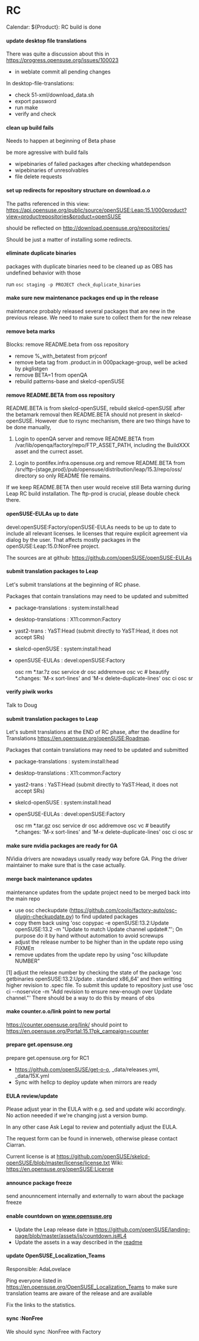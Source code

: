 # RC
Calendar: ${Product}: RC build is done

#### update desktop file translations

There was quite a discussion about this in https://progress.opensuse.org/issues/100023
* in weblate commit all pending changes

In desktop-file-translations:

* check 51-xml/download_data.sh
* export password
* run make
* verify and check

#### clean up build fails

Needs to happen at beginning of Beta phase

be more agressive with build fails
- wipebinaries of failed packages after checking whatdependson
- wipebinaries of unresolvables
- file delete requests

#### set up redirects for repository structure on download.o.o

The paths referenced in this view:
https://api.opensuse.org/public/source/openSUSE:Leap:15.1/000product?view=productrepositories&product=openSUSE

should be reflected on http://download.opensuse.org/repositories/

Should be just a matter of installing some redirects.

#### eliminate duplicate binaries

packages with duplicate binaries need to be cleaned up as OBS has undefined behavior with those

run `osc staging -p PROJECT check_duplicate_binaries`

#### make sure new maintenance packages end up in the release

maintenance probably released several packages that are new in the previous release. We need to make sure to collect them for the new release


#### remove beta marks
Blocks: remove README.beta from oss repository

* remove %_with_betatest from prjconf
* remove beta tag from .product.in in 000package-group, well be acked by pkglistgen
* remove BETA=1 from openQA
* rebuild patterns-base and skelcd-openSUSE

#### remove README.BETA from oss repository

README.BETA is from skelcd-openSUSE, rebuild skelcd-openSUSE after the betamark removal then README.BETA should not present in skelcd-openSUSE.
However due to rsync mechanism, there are two things have to be done manually,

1. Login to openQA server and remove README.BETA from /var/lib/openqa/factory/repo/FTP_ASSET_PATH, including the BuildXXX asset and the currect asset.

2. Login to pontifex.infra.opensuse.org and remove README.BETA from /srv/ftp-{stage,prod}/pub/opensuse/distribution/leap/15.3/repo/oss/ directory so only README file remains.

If we keep README.BETA then user would receive still Beta warning during Leap RC build installation.
The ftp-prod is crucial, please double check there.

#### openSUSE-EULAs up to date

devel:openSUSE:Factory/openSUSE-EULAs needs to be up to date to include all relevant licenses. Ie licenses that require explicit agreement via dialog by the user. That affects mostly packages in the openSUSE:Leap:15.0:NonFree project.

The sources are at github: https://github.com/openSUSE/openSUSE-EULAs

#### submit translation packages to Leap

Let's submit translations at the beginning of RC phase.

Packages that contain translations may need to be updated and submitted

- package-translations : system:install:head
- desktop-translations : X11:common:Factory
- yast2-trans : YaST:Head                    (submit directly to YaST:Head, it does not accept SRs)
- skelcd-openSUSE : system:install:head
- openSUSE-EULAs : devel:openSUSE:Factory


    osc rm *.tar.?z
    osc service dr
    osc addremove
    osc vc         # beautify *.changes: 'M-x sort-lines' and 'M-x delete-duplicate-lines'
    osc ci
    osc sr

#### verify piwik works
Talk to Doug

#### submit translation packages to Leap

Let's submit translations at the END of RC phase, after the deadline for Translations https://en.opensuse.org/openSUSE:Roadmap.

Packages that contain translations may need to be updated and submitted

- package-translations : system:install:head
- desktop-translations : X11:common:Factory
- yast2-trans : YaST:Head                    (submit directly to YaST:Head, it does not accept SRs)
- skelcd-openSUSE : system:install:head
- openSUSE-EULAs : devel:openSUSE:Factory


    osc rm *.tar.gz
    osc service dr
    osc addremove
    osc vc         # beautify *.changes: 'M-x sort-lines' and 'M-x delete-duplicate-lines'
    osc ci
    osc sr

#### make sure nvidia packages are ready for GA

NVidia drivers are nowadays usually ready way before GA. Ping the driver maintainer to make sure that is the case actually.

#### merge back maintenance updates

maintenance updates from the update project need to be merged back into the main repo

* use osc checkupdate (https://github.com/coolo/factory-auto/osc-plugin-checkupdate.py) to find updated packages
* copy them back using 'osc copypac -e openSUSE:13.2:Update openSUSE:13.2 -m "Update to match Update channel update#."'; On purpose do it by hand without automation to avoid screwups
* adjust the release number to be higher than in the update repo using FIXMEπ
* remove updates from the update repo by using "osc killupdate NUMBER"


[1] adjust the release number by checking the state of the package 'osc getbinaries openSUSE:13.2:Update . standard x86_64' and then writting higher revision to .spec file. To submit this update to repository just use 'osc ci --noservice -m "Add revision to ensure new-enough over Update channel."'
There should be a way to do this by means of obs


#### make counter.o.o/link point to new portal

https://counter.opensuse.org/link/ should point to https://en.opensuse.org/Portal:15.1?pk_campaign=counter


#### prepare get.opensuse.org

prepare get.opensuse.org for RC1

* https://github.com/openSUSE/get-o-o, _data/releases.yml, _data/15X.yml
* Sync with hellcp to deploy update when mirrors are ready

#### EULA review/update

Please adjust year in the EULA with e.g. sed and update wiki accordingly.
No action neeeded if we're changing just a version bump.

In any other case Ask Legal to review and potentially adjust the EULA.

The request form can be found in innerweb, otherwise please contact Ciarran.

Current license is at https://github.com/openSUSE/skelcd-openSUSE/blob/master/license/license.txt
Wiki: https://en.opensuse.org/openSUSE:License

#### announce package freeze

send anounncement internally and externally to warn about the package freeze

#### enable countdown on www.opensuse.org

* Update the Leap release date in https://github.com/openSUSE/landing-page/blob/master/assets/js/countdown.js#L4
* Update the assets in a way described in the [readme](https://github.com/openSUSE/landing-page/#2-last-steps-build-and-test)

#### update OpenSUSE_Localization_Teams
Responsible: AdaLovelace

Ping everyone listed in https://en.opensuse.org/OpenSUSE_Localization_Teams to make sure translation teams are aware of the release and are available

Fix the links to the statistics.

#### sync :NonFree

We should sync :NonFree with Factory
